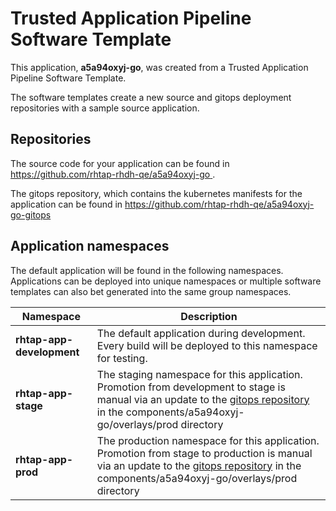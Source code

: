# Trusted Application Pipeline Software Template

This application, **a5a94oxyj-go**, was created from a Trusted Application Pipeline Software Template.

The software templates create a new source and gitops deployment repositories with a sample source application. 

## Repositories

The source code for your application can be found in [https://github.com/rhtap-rhdh-qe/a5a94oxyj-go ](https://github.com/rhtap-rhdh-qe/a5a94oxyj-go ).
 
The gitops repository, which contains the kubernetes manifests for the application can be found in 
[https://github.com/rhtap-rhdh-qe/a5a94oxyj-go-gitops ](https://github.com/rhtap-rhdh-qe/a5a94oxyj-go-gitops ) 

## Application namespaces 

The default application will be found in the following namespaces. Applications can be deployed into unique namespaces or multiple software templates can also bet generated into the same group namespaces.  

|  Namespace   |  Description   |  
| -------- | -------- |   
| **rhtap-app-development** | The default application during development. Every build will be deployed to this namespace for testing. | 
| **rhtap-app-stage** | The staging namespace for this application. Promotion from development to stage is manual via an update to the [gitops repository](https://github.com/rhtap-rhdh-qe/a5a94oxyj-go-gitops ) in the components/a5a94oxyj-go/overlays/prod directory |  
| **rhtap-app-prod** | The production namespace for this application. Promotion from stage to production is manual via an update to the [gitops repository](https://github.com/rhtap-rhdh-qe/a5a94oxyj-go-gitops ) in the components/a5a94oxyj-go/overlays/prod directory | 